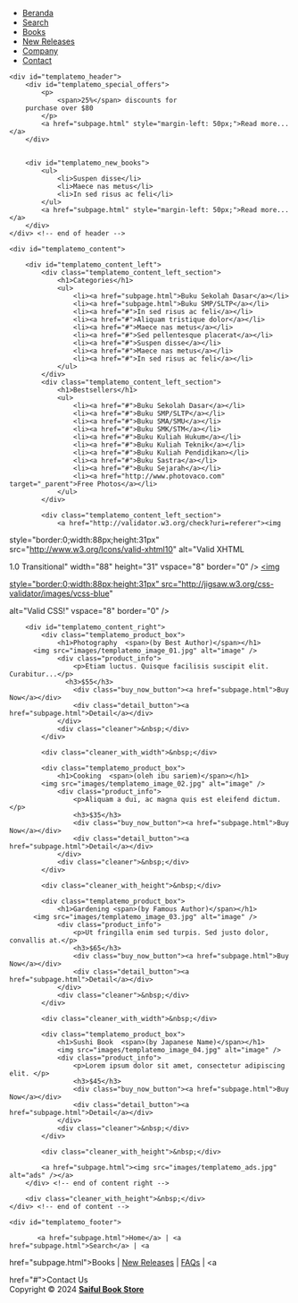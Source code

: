 <!DOCTYPE html PUBLIC "-//W3C//DTD XHTML 1.0 Transitional//EN" 

"http://www.w3.org/TR/xhtml1/DTD/xhtml1-transitional.dtd">
<html xmlns="http://www.w3.org/1999/xhtml">
<head>
<meta http-equiv="Content-Type" content="text/html; charset=utf-8" />
<title>Toko Buku Saiful, Semua Ada</title>
<meta name="keywords" content="" />
<meta name="description" content="" />
<link href="templatemo_style.css" rel="stylesheet" type="text/css" />
</head>
<body>
<!--  Free CSS Templates from www.templatemo.com -->
<div id="templatemo_container">
	<div id="templatemo_menu">
    	<ul>
            <li><a href="index.html" class="current">Beranda</a></li>
            <li><a href="subpage.html">Search</a></li>
            <li><a href="subpage.html">Books</a></li>            
            <li><a href="subpage.html">New Releases</a></li>  
            <li><a href="#">Company</a></li> 
            <li><a href="#">Contact</a></li>
    	</ul>
    </div> <!-- end of menu -->
    
    <div id="templatemo_header">
    	<div id="templatemo_special_offers">
        	<p>
                <span>25%</span> discounts for
        purchase over $80
        	</p>
			<a href="subpage.html" style="margin-left: 50px;">Read more...</a>
        </div>
        
        
        <div id="templatemo_new_books">
        	<ul>
                <li>Suspen disse</li>
                <li>Maece nas metus</li>
                <li>In sed risus ac feli</li>
            </ul>
            <a href="subpage.html" style="margin-left: 50px;">Read more...</a>
        </div>
    </div> <!-- end of header -->
    
    <div id="templatemo_content">
    	
        <div id="templatemo_content_left">
        	<div class="templatemo_content_left_section">
            	<h1>Categories</h1>
                <ul>
                    <li><a href="subpage.html">Buku Sekolah Dasar</a></li>
                    <li><a href="subpage.html">Buku SMP/SLTP</a></li>
                    <li><a href="#">In sed risus ac feli</a></li>
                    <li><a href="#">Aliquam tristique dolor</a></li>
                    <li><a href="#">Maece nas metus</a></li>
                    <li><a href="#">Sed pellentesque placerat</a></li>
                    <li><a href="#">Suspen disse</a></li>
                    <li><a href="#">Maece nas metus</a></li>
                    <li><a href="#">In sed risus ac feli</a></li>
            	</ul>
            </div>
			<div class="templatemo_content_left_section">
            	<h1>Bestsellers</h1>
                <ul>
                    <li><a href="#">Buku Sekolah Dasar</a></li>
                    <li><a href="#">Buku SMP/SLTP</a></li>
                    <li><a href="#">Buku SMA/SMU</a></li>
                    <li><a href="#">Buku SMK/STM</a></li>
                    <li><a href="#">Buku Kuliah Hukum</a></li>
                    <li><a href="#">Buku Kuliah Teknik</a></li>
                    <li><a href="#">Buku Kuliah Pendidikan></li>
                    <li><a href="#">Buku Sastra</a></li>
                    <li><a href="#">Buku Sejarah</a></li>
                    <li><a href="http://www.photovaco.com" target="_parent">Free Photos</a></li>
            	</ul>
            </div>
            
            <div class="templatemo_content_left_section">                
                <a href="http://validator.w3.org/check?uri=referer"><img 

style="border:0;width:88px;height:31px" src="http://www.w3.org/Icons/valid-xhtml10" alt="Valid XHTML 

1.0 Transitional" width="88" height="31" vspace="8" border="0" /></a>
<a href="http://jigsaw.w3.org/css-validator/check/referer"><img 

style="border:0;width:88px;height:31px"  src="http://jigsaw.w3.org/css-validator/images/vcss-blue" 

alt="Valid CSS!" vspace="8" border="0" /></a>
			</div>
        </div> <!-- end of content left -->
        
        <div id="templatemo_content_right">
        	<div class="templatemo_product_box">
            	<h1>Photography  <span>(by Best Author)</span></h1>
   	      <img src="images/templatemo_image_01.jpg" alt="image" />
                <div class="product_info">
                	<p>Etiam luctus. Quisque facilisis suscipit elit. Curabitur...</p>
                  <h3>$55</h3>
                    <div class="buy_now_button"><a href="subpage.html">Buy Now</a></div>
                    <div class="detail_button"><a href="subpage.html">Detail</a></div>
                </div>
                <div class="cleaner">&nbsp;</div>
            </div>
            
            <div class="cleaner_with_width">&nbsp;</div>
            
            <div class="templatemo_product_box">
            	<h1>Cooking  <span>(oleh ibu sariem)</span></h1>
       	    <img src="images/templatemo_image_02.jpg" alt="image" />
                <div class="product_info">
                	<p>Aliquam a dui, ac magna quis est eleifend dictum.</p>
                    <h3>$35</h3>
                    <div class="buy_now_button"><a href="subpage.html">Buy Now</a></div>
                    <div class="detail_button"><a href="subpage.html">Detail</a></div>
                </div>
                <div class="cleaner">&nbsp;</div>
            </div>
            
            <div class="cleaner_with_height">&nbsp;</div>
            
            <div class="templatemo_product_box">
            	<h1>Gardening <span>(by Famous Author)</span></h1>
   	      <img src="images/templatemo_image_03.jpg" alt="image" />
                <div class="product_info">
                	<p>Ut fringilla enim sed turpis. Sed justo dolor, convallis at.</p>
                    <h3>$65</h3>
                    <div class="buy_now_button"><a href="subpage.html">Buy Now</a></div>
                    <div class="detail_button"><a href="subpage.html">Detail</a></div>
                </div>
                <div class="cleaner">&nbsp;</div>
            </div>
            
            <div class="cleaner_with_width">&nbsp;</div>
            
            <div class="templatemo_product_box">
            	<h1>Sushi Book  <span>(by Japanese Name)</span></h1>
            	<img src="images/templatemo_image_04.jpg" alt="image" />
                <div class="product_info">
                	<p>Lorem ipsum dolor sit amet, consectetur adipiscing elit. </p>
                    <h3>$45</h3>
                    <div class="buy_now_button"><a href="subpage.html">Buy Now</a></div>
                    <div class="detail_button"><a href="subpage.html">Detail</a></div>
                </div>
                <div class="cleaner">&nbsp;</div>
            </div>
            
            <div class="cleaner_with_height">&nbsp;</div>
            
            <a href="subpage.html"><img src="images/templatemo_ads.jpg" alt="ads" /></a>
        </div> <!-- end of content right -->
    
    	<div class="cleaner_with_height">&nbsp;</div>
    </div> <!-- end of content -->
    
    <div id="templatemo_footer">
    
	       <a href="subpage.html">Home</a> | <a href="subpage.html">Search</a> | <a 

href="subpage.html">Books</a> | <a href="#">New Releases</a> | <a href="#">FAQs</a> | <a 

href="#">Contact Us</a><br />
        Copyright © 2024 <a href="#"><strong>Saiful Book Store</strong></a> 
        <!-- Credit: www.templatemo.com -->	</div> 
    <!-- end of footer -->
<!--  Free CSS Template www.templatemo.com -->
</div> <!-- end of container -->
<!-- templatemo 086 book store -->
<!-- 
Book Store Template 
http://www.templatemo.com/preview/templatemo_086_book_store 
-->
</body>
</html>
